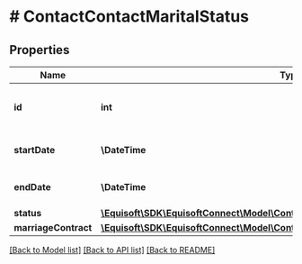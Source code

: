 # # ContactContactMaritalStatus

## Properties

Name | Type | Description | Notes
------------ | ------------- | ------------- | -------------
**id** | **int** | Marital status unique identifier | [optional]
**startDate** | **\DateTime** | Marital status start date | [optional]
**endDate** | **\DateTime** | Marital status end date | [optional]
**status** | [**\Equisoft\SDK\EquisoftConnect\Model\ContactContactMaritalStatusStatus**](ContactContactMaritalStatusStatus.md) |  | [optional]
**marriageContract** | [**\Equisoft\SDK\EquisoftConnect\Model\ContactContactMaritalStatusMarriageContract**](ContactContactMaritalStatusMarriageContract.md) |  | [optional]

[[Back to Model list]](../../README.md#models) [[Back to API list]](../../README.md#endpoints) [[Back to README]](../../README.md)
